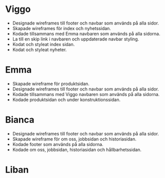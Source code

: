# Viggo

- Designade wireframes till footer och navbar som används på alla sidor.
- Skapade wireframes för index och nyhetssidan.
- Kodade tillsammans med Emma navbaren som används på alla sidorna.
- La till en skip link i navbaren och uppdaterade navbar styling.
- Kodat och styleat index sidan.
- Kodat och styleat nyheter.

# Emma
- Skapade wireframe för produktsidan.
- Designade wireframes till footer och navbar som används på alla sidor.
- Kodade tillsammans med Viggo navbaren som används på alla sidorna.
- Kodade produktsidan och under konstruktionssidan.


# Bianca 
- Designade wireframes till footer och navbar som används på alla sidor.
- Skapade wireframe för om oss, jobbsidan och historiasidan.
- Kodade footer som används på alla sidorna.
- Kodade om oss, jobbsidan, historiasidan och hållbarhetssidan.

# Liban
